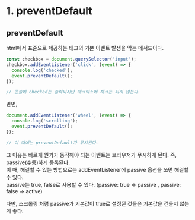 # 1. preventDefault

## preventDefault

html에서 표준으로 제공하는 태그의 기본 이벤트 발생을 막는 메서드이다.

```javascript
const checkbox = document.querySelector('input');
checkbox.addEventListener('click', (event) => {
  console.log('checked');
  event.preventDefault();
});

// 콘솔에 checked는 출력되지만 체크박스에 체크는 되지 않는다.
```

반면,

```javascript
document.addEventListener('wheel', (event) => {
  console.log('scrolling');
  event.preventDefault();
});

// 이 때에는 preventDefault가 무시된다.
```

그 이유는 빠르게 뭔가가 동작해야 되는 이벤트는 브라우저가 무시하게 된다. 즉, passive(수동)하게 등록된다. <br>
이 때, 해결할 수 있는 방법으로는 addEventListener에 passive 옵션을 쓰면 해결할 수 있다. <br>
passive는 true, false로 사용할 수 있다. (passive: true => passive , passive: false => active) <br>

다만, 스크롤링 처럼 passive가 기본값이 true로 설정된 것들은 기본값을 건들지 않는 게 좋다.
<br><br>

